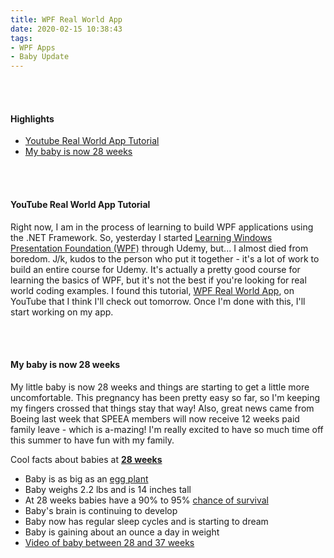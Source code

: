 ```yaml
---
title: WPF Real World App
date: 2020-02-15 10:38:43
tags: 
- WPF Apps
- Baby Update
---
```


<br>
<br>

<h4>Highlights</h4>
<ul>

<li> <a href = "#WpfRealWorldApp">Youtube Real World App Tutorial</a></li>
<li> <a href = "#BabyAt28Weeks">My baby is now 28 weeks</a></li>
</ul>

<br>
<br>

<h4><a id="WpfRealWorldApp"> YouTube Real World App Tutorial </a></h4>

Right now, I am in the process of learning to build WPF applications using the .NET Framework. So, yesterday I started [Learning Windows Presentation Foundation (WPF)](https://www.udemy.com/course/learning-wpf-course/learn/lecture/8759918?start=0#overview) through Udemy, but... I almost died from boredom. J/k, kudos to the person who put it together - it's a lot of work to build an entire course for Udemy. It's actually a pretty good course for learning the basics of WPF, but it's not the best if you're looking for real world coding examples. I found this tutorial, [WPF Real World App](https://www.youtube.com/watch?v=aK3wd7ta20U&list=PLlaap3dYFdbm8wYYzIyJ5m8SORVQZgFG6), on YouTube that I think I'll check out tomorrow. Once I'm done with this, I'll start working on my app. 

<br>
<br>

<h4><a id="BabyAt28Weeks">My baby is now 28 weeks</a></h4>

My little baby is now 28 weeks and things are starting to get a little more uncomfortable. This pregnancy has been pretty easy so far, so I'm keeping my fingers crossed that things stay that way! Also, great news came from Boeing last week that SPEEA members will now receive 12 weeks paid family leave - which is a-mazing! I'm really excited to have so much time off this summer to have fun with my family.

Cool facts about babies at <a href="https://www.babycentre.co.uk/28-weeks-pregnant"><strong>28 weeks</strong></a>
<ul>
<li>Baby is as big as an <a href="https://www.thebump.com/pregnancy-week-by-week/28-weeks-pregnant">egg plant</a></li>
<li>Baby weighs 2.2 lbs and is 14 inches tall</li>
<li>At 28 weeks babies have a 90% to 95% <a href="https://www.verywellfamily.com/premature-birth-and-viability-2371529">chance of survival</a></li>
<li>Baby's brain is continuing to develop</li>
<li>Baby now has regular sleep cycles and is starting to dream</li>
<li>Baby is gaining about an ounce a day in weight</li>
<li><a href="https://www.babycentre.co.uk/v1027487/inside-pregnancy-weeks-28-37-videos">Video of baby between 28 and 37 weeks</a></li>
</ul>

<br>
<br>